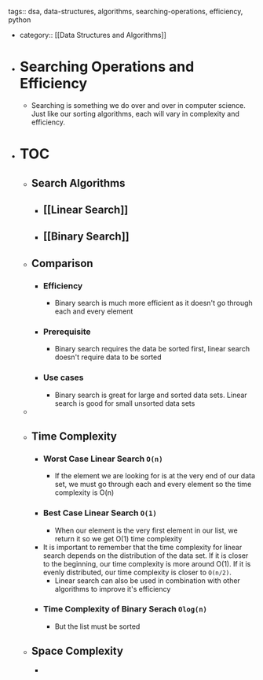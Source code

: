 tags:: dsa, data-structures, algorithms, searching-operations, efficiency, python

- category:: [[Data Structures and Algorithms]]
- # Searching Operations and Efficiency
	- Searching is something we do over and over in computer science. Just like our sorting algorithms, each will vary in complexity and efficiency.
- # TOC
	- ## Search Algorithms
		- ## [[Linear Search]]
		- ## [[Binary Search]]
	- ## Comparison
		- ### Efficiency
			- Binary search is much more efficient as it doesn't go through each and every element
		- ### Prerequisite
			- Binary search requires the data be sorted first, linear search doesn't require data to be sorted
		- ### Use cases
			- Binary search is great for large and sorted data sets. Linear search is good for small unsorted data sets
	-
	- ## Time Complexity
		- ### Worst Case Linear Search `O(n)`
			- If the element we are looking for is at the very end of our data set, we must go through each and every element so the time complexity is O(n)
		- ### Best Case Linear Search  `O(1)`
			- When our element is the very first element in our list, we return it so we get O(1) time complexity
		- It is important to remember that the time complexity for linear search depends on the distribution of the data set. If it is closer to the beginning, our time complexity is more around O(1). If it is evenly distributed, our time complexity is closer to `O(n/2)`.
			- Linear search can also be used in combination with other algorithms to improve it's efficiency
		- ### Time Complexity of Binary Serach `Olog(n)`
			- But the list must be sorted
	- ## Space Complexity
		-